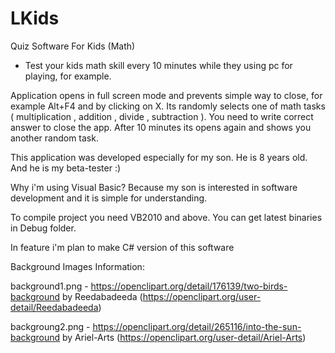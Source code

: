 # LKids
Quiz Software For Kids (Math)

* Test your kids math skill every 10 minutes while they using pc for playing, for example.

Application opens in full screen mode and prevents simple way to close, for example Alt+F4 and by clicking on X. Its randomly selects one of math tasks ( multiplication , addition , divide , subtraction ). You need to write correct answer to close the app. After 10 minutes its opens again and shows you another random task. 

This application was developed especially for my son. He is 8 years old. And he is my beta-tester :) 

Why i'm using Visual Basic? Because my son is interested in software development and it is simple for understanding.

To compile project you need VB2010 and above. 
You can get latest binaries in Debug folder.

In feature i'm plan to make C# version of this software 

Background Images Information:

background1.png - https://openclipart.org/detail/176139/two-birds-background by Reedabadeeda (https://openclipart.org/user-detail/Reedabadeeda)

backgroung2.png - https://openclipart.org/detail/265116/into-the-sun-background by Ariel-Arts (https://openclipart.org/user-detail/Ariel-Arts)
